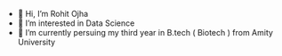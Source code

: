 - 👋 Hi, I’m Rohit Ojha
- 👀 I’m interested in Data Science
- 🌱 I’m currently persuing my third year in B.tech ( Biotech ) from Amity University

<!---
rohitoj99/rohitoj99 is a ✨ special ✨ repository because its `README.md` (this file) appears on your GitHub profile.
You can click the Preview link to take a look at your changes.
--->
